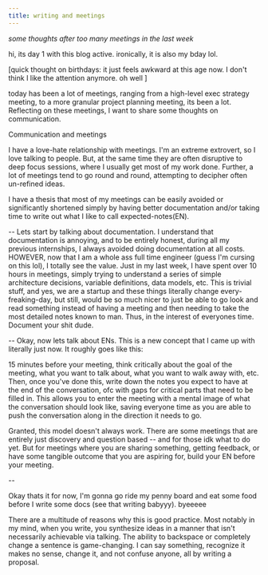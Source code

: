 ```yaml
---
title: writing and meetings
---
```


_some thoughts after too many meetings in the last week_

hi, its day 1 with this blog active. ironically, it is also my bday lol.

[quick thought on birthdays: it just feels awkward at this age now. I don't think I like the attention anymore. oh well ]

today has been a lot of meetings, ranging from a high-level exec strategy meeting, to a more granular project planning meeting, its been a lot. Reflecting on these meetings, I want to share some thoughts on communication.

Communication and meetings

I have a love-hate relationship with meetings. I'm an extreme extrovert, so I love talking to people. But, at the same time they are often disruptive to deep focus sessions, where I usually get most of my work done. Further, a lot of meetings tend to go round and round, attempting to decipher often un-refined ideas.

I have a thesis that most of my meetings can be easily avoided or significantly shortened simply by having better documentation and/or taking time to write out what I like to call expected-notes(EN).

-- Lets start by talking about documentation. I understand that documentation is annoying, and to be entirely honest, during all my previous internships, I always avoided doing documentation at all costs. HOWEVER, now that I am a whole ass full time engineer (guess I'm cursing on this lol), I totally see the value. Just in my last week, I have spent over 10 hours in meetings, simply trying to understand a series of simple architecture decisions, variable definitions, data models, etc. This is trivial stuff, and yes, we are a startup and these things literally change every-freaking-day, but still, would be so much nicer to just be able to go look and read something instead of having a meeting and then needing to take the most detailed notes known to man. Thus, in the interest of everyones time. Document your shit dude.

-- Okay, now lets talk about ENs. This is a new concept that I came up with literally just now. It roughly goes like this:

15 minutes before your meeting, think critically about the goal of the meeting, what you want to talk about, what you want to walk away with, etc. Then, once you've done this, write down the notes you expect to have at the end of the conversation, ofc with gaps for critical parts that need to be filled in. This allows you to enter the meeting with a mental image of what the conversation should look like, saving everyone time as you are able to push the conversation along in the direction it needs to go.

Granted, this model doesn't always work. There are some meetings that are entirely just discovery and question based -- and for those idk what to do yet. But for meetings where you are sharing something, getting feedback, or have some tangible outcome that you are aspiring for, build your EN before your meeting.

--

Okay thats it for now, I'm gonna go ride my penny board and eat some food before I write some docs (see that writing babyyy). byeeeee

There are a multitude of reasons why this is good practice. Most notably in my mind, when you write, you synthesize ideas in a manner that isn't necessarily achievable via talking. The ability to backspace or completely change a sentence is game-changing. I can say something, recognize it makes no sense, change it, and not confuse anyone, all by writing a proposal.


